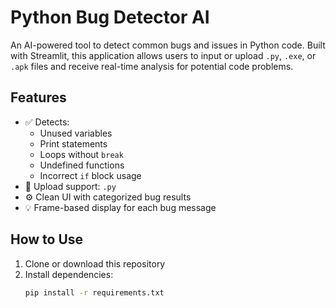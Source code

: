 # Python Bug Detector AI

An AI-powered tool to detect common bugs and issues in Python code. Built with Streamlit, this application allows users to input or upload `.py`, `.exe`, or `.apk` files and receive real-time analysis for potential code problems.

## Features

- ✅ Detects:
  - Unused variables
  - Print statements
  - Loops without `break`
  - Undefined functions
  - Incorrect `if` block usage
- 📂 Upload support: `.py`
- ⚙️ Clean UI with categorized bug results
- 💡 Frame-based display for each bug message

## How to Use

1. Clone or download this repository
2. Install dependencies:
   ```bash
   pip install -r requirements.txt
